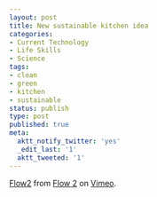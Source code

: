 ```yaml
---
layout: post
title: New sustainable kitchen idea
categories:
- Current Technology
- Life Skills
- Science
tags:
- clean
- green
- kitchen
- sustainable
status: publish
type: post
published: true
meta:
  aktt_notify_twitter: 'yes'
  _edit_last: '1'
  aktt_tweeted: '1'
---
```

[Flow2](http://vimeo.com/10678686) from [Flow 2](http://vimeo.com/user3523211) on [Vimeo](http://vimeo.com).
